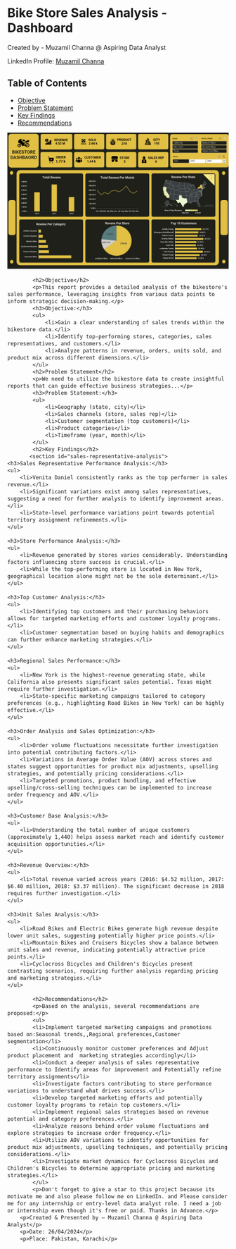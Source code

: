 <!DOCTYPE html>
<html lang="en">
<head>
    <meta charset="UTF-8">
    <meta name="viewport" content="width=device-width, initial-scale=1.0">
    <link rel="stylesheet" href="styles.css">
</head>
<body>
        <h1>Bike Store Sales Analysis -Dashboard</h1>
        <p>Created by - Muzamil Channa @ Aspiring Data Analyst</p>
        <p>LinkedIn Profile: <a href="https://www.linkedin.com/in/muzamil-channa-a2216a175/">Muzamil Channa</a></p>
    <nav>
        <h2>Table of Contents</h2>
        <ul>
            <li><a href="#objective">Objective</a></li>
            <li><a href="#problem-statement">Problem Statement</a></li>
            <li><a href="#key-findings">Key Findings</a></li>
            <li><a href="#recommendations">Recommendations</a></li>
        </ul>
    </nav>
    <main>
          <img src="Dashbaord.png" alt="Dashbaord">

            <h2>Objective</h2>
            <p>This report provides a detailed analysis of the bikestore's sales performance, leveraging insights from various data points to inform strategic decision-making.</p>
            <h3>Objective:</h3>
            <ul>
                <li>Gain a clear understanding of sales trends within the bikestore data.</li>
                <li>Identify top-performing stores, categories, sales representatives, and customers.</li>
                <li>Analyze patterns in revenue, orders, units sold, and product mix across different dimensions.</li>
            </ul>
            <h2>Problem Statement</h2>
            <p>We need to utilize the bikestore data to create insightful reports that can guide effective business strategies...</p>
            <h3>Problem Statement:</h3>
            <ul>
                <li>Geography (state, city)</li>
                <li>Sales channels (store, sales rep)</li>
                <li>Customer segmentation (top customers)</li>
                <li>Product categories</li>
                <li>Timeframe (year, month)</li>
            </ul>
            <h2>Key Findings</h2>
           <section id="sales-representative-analysis">
    <h3>Sales Representative Performance Analysis:</h3>
    <ul>
        <li>Venita Daniel consistently ranks as the top performer in sales revenue.</li>
        <li>Significant variations exist among sales representatives, suggesting a need for further analysis to identify improvement areas.</li>
        <li>State-level performance variations point towards potential territory assignment refinements.</li>
    </ul>

    <h3>Store Performance Analysis:</h3>
    <ul>
        <li>Revenue generated by stores varies considerably. Understanding factors influencing store success is crucial.</li>
        <li>While the top-performing store is located in New York, geographical location alone might not be the sole determinant.</li>
    </ul>

    <h3>Top Customer Analysis:</h3>
    <ul>
        <li>Identifying top customers and their purchasing behaviors allows for targeted marketing efforts and customer loyalty programs.</li>
        <li>Customer segmentation based on buying habits and demographics can further enhance marketing strategies.</li>
    </ul>

    <h3>Regional Sales Performance:</h3>
    <ul>
        <li>New York is the highest-revenue generating state, while California also presents significant sales potential. Texas might require further investigation.</li>
        <li>State-specific marketing campaigns tailored to category preferences (e.g., highlighting Road Bikes in New York) can be highly effective.</li>
    </ul>

    <h3>Order Analysis and Sales Optimization:</h3>
    <ul>
        <li>Order volume fluctuations necessitate further investigation into potential contributing factors.</li>
        <li>Variations in Average Order Value (AOV) across stores and states suggest opportunities for product mix adjustments, upselling strategies, and potentially pricing considerations.</li>
        <li>Targeted promotions, product bundling, and effective upselling/cross-selling techniques can be implemented to increase order frequency and AOV.</li>
    </ul>

    <h3>Customer Base Analysis:</h3>
    <ul>
        <li>Understanding the total number of unique customers (approximately 1,440) helps assess market reach and identify customer acquisition opportunities.</li>
    </ul>

    <h3>Revenue Overview:</h3>
    <ul>
        <li>Total revenue varied across years (2016: $4.52 million, 2017: $6.40 million, 2018: $3.37 million). The significant decrease in 2018 requires further investigation.</li>
    </ul>

    <h3>Unit Sales Analysis:</h3>
    <ul>
        <li>Road Bikes and Electric Bikes generate high revenue despite lower unit sales, suggesting potentially higher price points.</li>
        <li>Mountain Bikes and Cruisers Bicycles show a balance between unit sales and revenue, indicating potentially attractive price points.</li>
        <li>Cyclocross Bicycles and Children's Bicycles present contrasting scenarios, requiring further analysis regarding pricing and marketing strategies.</li>
    </ul>

            <h2>Recommendations</h2>
            <p>Based on the analysis, several recommendations are proposed:</p>
            <ul>
            <li>Implement targeted marketing campaigns and promotions based on:Seasonal trends,,Regional preferences,Customer segmentation</li>
            <li>Continuously monitor customer preferences and Adjust product placement and  marketing strategies accordingly</li>
            <li>Conduct a deeper analysis of sales representative performance to Identify areas for improvement and Potentially refine territory assignments</li>
            <li>Investigate factors contributing to store performance variations to understand what drives success.</li>
            <li>Develop targeted marketing efforts and potentially customer loyalty programs to retain top customers.</li>
            <li>Implement regional sales strategies based on revenue potential and category preferences.</li>
            <li>Analyze reasons behind order volume fluctuations and explore strategies to increase order frequency.</li>
            <li>Utilize AOV variations to identify opportunities for product mix adjustments, upselling techniques, and potentially pricing considerations.</li>
            <li>Investigate market dynamics for Cyclocross Bicycles and Children's Bicycles to determine appropriate pricing and marketing strategies.</li>
            </ul>
            <p>Don't forget to give a star to this project because its motivate me and also please follow me on LinkedIn. and Please consider me for any internship or entry-level data analyst role. I need a job or internship even though it's free or paid. Thanks in Advance.</p>
        <p>Created & Presented by – Muzamil Channa @ Aspiring Data Analyst</p>
        <p>Date: 26/04/2024</p>
        <p>Place: Pakistan, Karachi</p>
        
</body>
</html>


